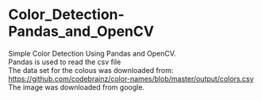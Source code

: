 # Color_Detection-Pandas_and_OpenCV
Simple Color Detection Using Pandas and OpenCV. <br>
Pandas is used to read the csv file <br>
The data set for the colous was downloaded from: https://github.com/codebrainz/color-names/blob/master/output/colors.csv <br>
The image was downloaded from google. <br>
